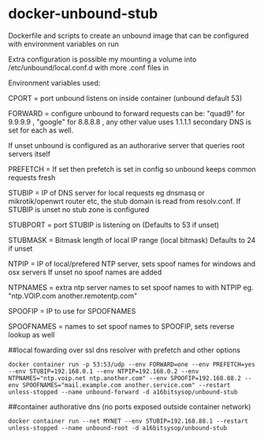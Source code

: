 # docker-unbound-stub
Dockerfile and scripts to create an unbound image that can be configured with environment variables on run

Extra configuration is possible my mounting a volume into /etc/unbound/local.conf.d with more .conf files in

Environment  variables used:

CPORT = port unbound listens on inside container (unbound default 53)

FORWARD = configure unbound to forward requests can be: 
"quad9" for 9.9.9.9 , "google" for 8.8.8.8 , any other value uses 1.1.1.1 
secondary DNS is set for each as well.

If unset unbound is configured as an authorarive server that queries root servers itself

PREFETCH = If set then prefetch is set in config so unbound keeps common requests fresh

STUBIP = IP of DNS server for local requests eg dnsmasq or mikrotik/openwrt router etc,
the stub domain is read from resolv.conf. If STUBIP is unset no stub zone is configured

STUBPORT = port STUBIP is listening on (Defaults to 53 if unset)

STUBMASK = Bitmask length of local IP range (local bitmask) Defaults to 24 if unset

NTPIP = IP of local/prefered NTP server, sets spoof names for windows and osx servers
If unset no spoof names are added 

NTPNAMES = extra ntp server names to set spoof names to with NTPIP
eg. "ntp.VOIP.com another.remotentp.com"

SPOOFIP = IP to use for SPOOFNAMES

SPOOFNAMES = names to set spoof names to SPOOFIP, sets reverse lookup as well

##local fowarding over ssl dns resolver with prefetch and other options

```
docker container run -p 53:53/udp --env FORWARD=one --env PREFETCH=yes --env STUBIP=192.168.0.1 --env NTPIP=192.168.0.2 --env NTPNAMES="ntp.voip.net ntp.another.com" --env SPOOFIP=192.168.88.2 --env SPOOFNAMES="mail.example.com another.service.com" --restart unless-stopped --name unbound-forward -d a16bitsysop/unbound-stub
```

##container authorative dns (no ports exposed outside container network)

```
docker container run --net MYNET --env STUBIP=192.168.88.1 --restart unless-stopped --name unbound-root -d a16bitsysop/unbound-stub
```
